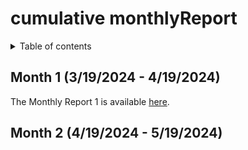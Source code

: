 
# cumulative monthlyReport

<details>
<summary>Table of contents</summary>

- [cumulative monthlyReport](#cumulative-monthlyreport)
  - [Month 1 (3/19/2024 - 4/19/2024)](#month-1-3192024---4192024)
  - [Month 2 (4/19/2024 - 5/19/2024)](#month-2-4192024---5192024)

</details>

## Month 1 (3/19/2024 - 4/19/2024)

The Monthly Report 1 is available [here](monthlyReport1.md).

## Month 2 (4/19/2024 - 5/19/2024)